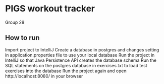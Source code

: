# PIGS workout tracker
Group 28

## How to run
Import project to IntelliJ
Create a database in postgres and changes setting in application.properties file to use your local database
Run the project in IntelliJ so that Java Persistence API creates the database schema 
Run the SQL statements on the postgres database in exercises.txt to load test exercises into the database
Run the project again and open http://localhost:8080/ in your browser

